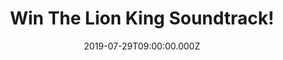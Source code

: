 ---
campaign-uuid: "c-1cf1ca19-bacd-4a85-803e-26b274520381"
type: "Competition"
category: "Music"
date: "2019-07-29T09:00:00.000Z"
end-date: "2019-08-29T23:59:00.000Z"
disable-form: false
is_promoted: false
has_entry_page: true
title: "Win The Lion King Soundtrack!"
competition-description: "<p>Disney’s “The Lion King, directed by Jon Favreau, journeys\
  \ to the African savanna where a future king is born. We are giving away a copy\
  \ of the original soundtrack of the movie to one lucky member to win. Unforgettable\
  \ music by an award-winning team, including Oscar and Grammy winning superstar Elton\
  \ John and Oscar and Grammy winning lyricist Tim Rice.</p>\n<p>Enter the form below\
  \ for a chance to win.</p>\n"
hero-header: "Win The Lion King Soundtrack!"
terms-confirmation: "N/A"
banner-img: "https://assets.expresslyapp.com/asset-ca57380d-7c05-4fdb-a743-03aec3094272.jpg"
logo-left-href: "aaa.nme.com"
logo-left-image: "https://assets.expresslyapp.com/asset-49b10cb1-cd57-4b9b-a8ef-0eb582ca6c5b.jpg"
logo-left-title: "NMEAAA"
bg-image-hero: "https://assets.expresslyapp.com/asset-1567cc31-fe90-46c4-8fdd-56b72fbdeda7.jpg"
bg-image-first: "https://assets.expresslyapp.com/asset-c2315133-f486-48d5-8418-672daebccda1.jpg"
section1-content: "<p>In order to celebrate the release of the Lion King on cinemas,\
  \ we are giving away the soundtrack of the movie.</p>\n<p>The film like the original\
  \ 1994 version features unforgettable music by an award-winning team, including\
  \ Oscar and Grammy winning superstar Elton John and Oscar and Grammy winning lyricist\
  \ Tim Rice, who’ve written an uplifting new song, “Never Too Late,” performed by\
  \ John, that features an African choir and will appear in the film’s end credits\
  \ and also on the Walt Disney Records original motion picture soundtrack. Also,\
  \ Oscar-nominated and Grammy winning singer, songwriter and producer Pharrell Williams\
  \ produced five songs on the soundtrack.</p>\n"
entry-title: "Win The Lion King Soundtrack!"
entry-content: "<p>Enter the draw to win The Lion King Soundtrack by completing the\
  \ form below before 23:59 on the 29th of August 2019.</p>\n"
has-winner: false
prize-description: "The Lion King Soundtrack"
special-conditions: "Multiple entries are allowed up to one every day.\r\n\r\nThis\
  \ competition is also available on: http://club.expressly.io/competitons/lion-king-soundtrack"
country-restrictions:
- "GB"
---